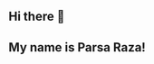 ## Hi there 👋
## My name is Parsa Raza! 
<!--
**IParsaRaza/IParsaRaza** is a ✨ _special_ ✨ repository because its `README.md` (this file) appears on your GitHub profile.

Here are some ideas to get you started:

- 🔭 I’m currently working on a learner code stimulator for little kids and a BookShelf Tracker with its own AI
- 🌱 I’m currently learning how to make profesional code apps. 
- 💬 Ask me about code, nerdy stuff, book stuff, pinterest stuff, puzzles, sudokos, Pixel Art, Patterns and Sequences
- 📫 How to reach me: parsa.r0330@gmail.com or praza@ebnet.org
- 😄 Pronouns: She/her
- ⚡ Fun fact: I've written 3 manuscripts and am waiting to get older to publish! >>>
- 🎒 Grade: I'm currently in the 9th grade 
-->
